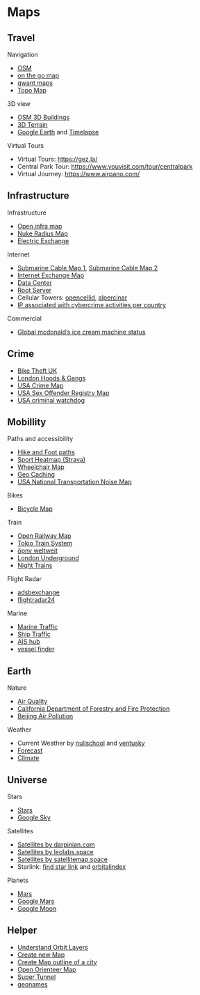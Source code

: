 # Maps

## Travel

Navigation

- [OSM](https://www.openstreetmap.org)
- [on the go map](https://onthegomap.com)
- [qwant maps](https://www.qwant.com/maps)
- [Topo Map](https://opentopomap.org/)

3D view

- [OSM 3D Buildings](https://osmbuildings.org/)
- [3D Terrain](https://map33.openbloc.com/)
- [Google Earth](https://earth.google.com/web/) and [Timelapse](https://earthengine.google.com/timelapse/)

Virtual Tours

- Virtual Tours: <https://gez.la/>
- Central Park Tour: <https://www.youvisit.com/tour/centralpark>
- Virtual Journey: <https://www.airpano.com/>

## Infrastructure

Infrastructure

- [Open infra map](https://openinframap.org/)
- [Nuke Radius Map](https://nuclearsecrecy.com/nukemap/)
- [Electric Exchange](https://www.electricitymap.org/map)

Internet

- [Submarine Cable Map 1](https://www.submarinecablemap.com/), [Submarine Cable Map 2](https://globe.gl/example/submarine-cables/)
- [Internet Exchange Map](https://www.internetexchangemap.com/)
- [Data Center](https://www.datacentermap.com/)
- [Root Server](https://root-servers.org/)
- Cellular Towers: [opencellid](https://www.opencellid.org), [alpercinar](https://alpercinar.com/open-cell-id/)
- [IP associated with cybercrime activities per country](https://iplists.firehol.org/#country_map)

Commercial

- [Global mcdonald’s ice cream machine status](https://mcbroken.com/)

## Crime

- [Bike Theft UK](https://bike-theft-map.bikmo.com)
- [London Hoods & Gangs](https://www.kulturevulturez.com/map-london-hoods/)
- [USA Crime Map](https://www.crimemapping.com/map)
- [USA Sex Offender Registry Map](https://www.fbi.gov/scams-and-safety/sex-offender-registry)
- [USA criminal watchdog](criminalwatchdog.com/neighborhood-watch)

## Mobillity

Paths and accessibility

- [Hike and Foot paths](https://hiking.waymarkedtrails.org)
- [Sport Heatmap (Strava)](https://www.strava.com/heatmap#6.18/6.18906/47.63383/hot/all)
- [Wheelchair Map](https://wheelmap.org)
- [Geo Caching](https://www.opencaching.de/map2.php)
- [USA National Transportation Noise Map](https://maps.dot.gov/BTS/NationalTransportationNoiseMap/)

Bikes

- [Bicycle Map](https://www.cyclosm.org)

Train

- [Open Railway Map](https://www.openrailwaymap.org)
- [Tokio Train System](https://minitokyo3d.com/)
- [öpnv weltweit](https://öpnvkarte.de)
- [London Underground](https://traintimes.org.uk/map/tube/schematic)
- [Night Trains](http://www.night-trains.com)

Flight Radar

- [adsbexchange](https://global.adsbexchange.com)
- [flightradar24](http://www.flightradar24.com/)

Marine

- [Marine Traffic](https://www.marinetraffic.com/en/ais/home/centerx:-12.0/centery:25.0/zoom:4)
- [Ship Traffic](https://www.shipmap.org)
- [AIS hub](https://www.aishub.net/coverage)
- [vessel finder](https://www.vesselfinder.com/)

## Earth

Nature

- [Air Quality](https://map.purpleair.com/1/mAQI/a10/p604800/cC0#4.48/46.81/20.4)
- [California Department of Forestry and Fire Protection](https://www.fire.ca.gov/incidents)
- [Beijing Air Pollution](https://aqicn.org/city/beijing/)

Weather

- Current Weather by [nullschool](http://earth.nullschool.net/#current/wind/isobaric/1000hPa/orthographic) and [ventusky](https://www.ventusky.com)
- [Forecast](https://darksky.net/forecast/50.6275,9.9585/us12/en)
- [Climate](https://weatherspark.com/map)

## Universe

Stars

- [Stars](http://stars.chromeexperiments.com)
- [Google Sky](https://www.google.com/sky/)

Satellites

- [Satellites by darpinian.com](https://james.darpinian.com/satellites)
- [Satellites by leolabs.space](https://platform.leolabs.space/visualization)
- [Satellites by satellitemap.space](https://satellitemap.space)
- Starlink: [find star link](https://findstarlink.com) and [orbitalindex](https://orbitalindex.com/feature/starlink-coverage)

Planets

- [Mars](https://mars26.com/)
- [Google Mars](https://www.google.com/mars)
- [Google Moon](https://www.google.com/moon)

## Helper

- [Understand Orbit Layers](https://nyan-sat.com/assets/licensed/orbital_comparison.svg)
- [Create new Map](https://maphub.net/maps)
- [Create Map outline of a city](https://anvaka.github.io/city-roads/)
- [Open Orienteer Map](https://oomap.co.uk/global/#/new/streeto_global/)
- [Super Tunnel](https://supertunnel.app/)
- [geonames](https://www.geonames.org/)
